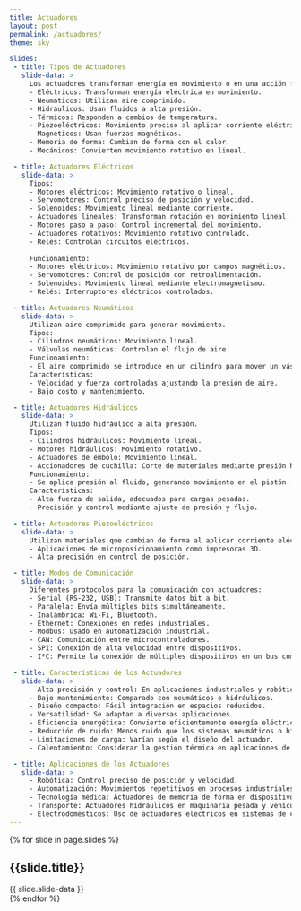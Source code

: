 ```yaml
---
title: Actuadores
layout: post
permalink: /actuadores/
theme: sky

slides:
 - title: Tipos de Actuadores
   slide-data: >
     Los actuadores transforman energía en movimiento o en una acción física. Se utilizan para ejecutar una acción en respuesta a una señal de control.
     - Eléctricos: Transforman energía eléctrica en movimiento.
     - Neumáticos: Utilizan aire comprimido.
     - Hidráulicos: Usan fluidos a alta presión.
     - Térmicos: Responden a cambios de temperatura.
     - Piezoeléctricos: Movimiento preciso al aplicar corriente eléctrica.
     - Magnéticos: Usan fuerzas magnéticas.
     - Memoria de forma: Cambian de forma con el calor.
     - Mecánicos: Convierten movimiento rotativo en lineal.

 - title: Actuadores Eléctricos
   slide-data: >
     Tipos:
     - Motores eléctricos: Movimiento rotativo o lineal.
     - Servomotores: Control preciso de posición y velocidad.
     - Solenoides: Movimiento lineal mediante corriente.
     - Actuadores lineales: Transforman rotación en movimiento lineal.
     - Motores paso a paso: Control incremental del movimiento.
     - Actuadores rotativos: Movimiento rotativo controlado.
     - Relés: Controlan circuitos eléctricos.
     
     Funcionamiento:
     - Motores eléctricos: Movimiento rotativo por campos magnéticos.
     - Servomotores: Control de posición con retroalimentación.
     - Solenoides: Movimiento lineal mediante electromagnetismo.
     - Relés: Interruptores eléctricos controlados.

 - title: Actuadores Neumáticos
   slide-data: >
     Utilizan aire comprimido para generar movimiento. 
     Tipos:
     - Cilindros neumáticos: Movimiento lineal.
     - Válvulas neumáticas: Controlan el flujo de aire.
     Funcionamiento:
     - El aire comprimido se introduce en un cilindro para mover un vástago.
     Características:
     - Velocidad y fuerza controladas ajustando la presión de aire.
     - Bajo costo y mantenimiento.

 - title: Actuadores Hidráulicos
   slide-data: >
     Utilizan fluido hidráulico a alta presión. 
     Tipos:
     - Cilindros hidráulicos: Movimiento lineal.
     - Motores hidráulicos: Movimiento rotativo.
     - Actuadores de émbolo: Movimiento lineal.
     - Accionadores de cuchilla: Corte de materiales mediante presión hidráulica.
     Funcionamiento:
     - Se aplica presión al fluido, generando movimiento en el pistón.
     Características:
     - Alta fuerza de salida, adecuados para cargas pesadas.
     - Precisión y control mediante ajuste de presión y flujo.

 - title: Actuadores Piezoeléctricos
   slide-data: >
     Utilizan materiales que cambian de forma al aplicar corriente eléctrica. 
     - Aplicaciones de microposicionamiento como impresoras 3D.
     - Alta precisión en control de posición.

 - title: Modos de Comunicación
   slide-data: >
     Diferentes protocolos para la comunicación con actuadores:
     - Serial (RS-232, USB): Transmite datos bit a bit.
     - Paralela: Envía múltiples bits simultáneamente.
     - Inalámbrica: Wi-Fi, Bluetooth.
     - Ethernet: Conexiones en redes industriales.
     - Modbus: Usado en automatización industrial.
     - CAN: Comunicación entre microcontroladores.
     - SPI: Conexión de alta velocidad entre dispositivos.
     - I²C: Permite la conexión de múltiples dispositivos en un bus común.

 - title: Características de los Actuadores
   slide-data: >
     - Alta precisión y control: En aplicaciones industriales y robótica.
     - Bajo mantenimiento: Comparado con neumáticos o hidráulicos.
     - Diseño compacto: Fácil integración en espacios reducidos.
     - Versatilidad: Se adaptan a diversas aplicaciones.
     - Eficiencia energética: Convierte eficientemente energía eléctrica en movimiento.
     - Reducción de ruido: Menos ruido que los sistemas neumáticos o hidráulicos.
     - Limitaciones de carga: Varían según el diseño del actuador.
     - Calentamiento: Considerar la gestión térmica en aplicaciones de alta carga.

 - title: Aplicaciones de los Actuadores
   slide-data: >
     - Robótica: Control preciso de posición y velocidad.
     - Automatización: Movimientos repetitivos en procesos industriales.
     - Tecnología médica: Actuadores de memoria de forma en dispositivos quirúrgicos.
     - Transporte: Actuadores hidráulicos en maquinaria pesada y vehículos.
     - Electrodomésticos: Uso de actuadores eléctricos en sistemas de control.
---
```

{% for slide in page.slides %}             
<section data-background="{% if slide.background %}{{slide.background}}{% else %}{{page.background}}{% endif %}">
   <h1>{{slide.title}}</h1>{{ slide.slide-data }}
</section>              
{% endfor %}
